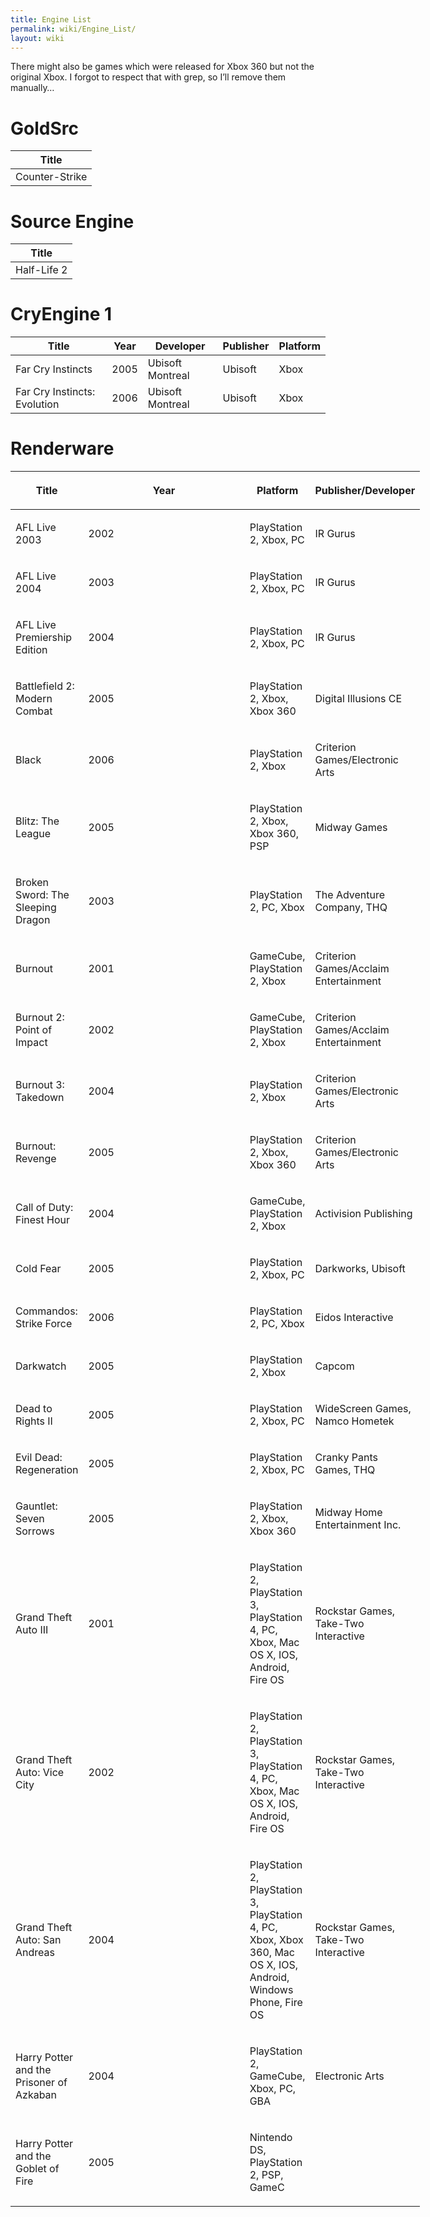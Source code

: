 ```yaml
---
title: Engine List
permalink: wiki/Engine_List/
layout: wiki
---
```


There might also be games which were released for Xbox 360 but not the
original Xbox. I forgot to respect that with grep, so I’ll remove them
manually…

GoldSrc
=======

| Title          |
|----------------|
| Counter-Strike |

Source Engine
=============

| Title       |
|-------------|
| Half-Life 2 |

CryEngine 1
===========

| Title                        | Year | Developer        | Publisher | Platform |
|------------------------------|------|------------------|-----------|----------|
| Far Cry Instincts            | 2005 | Ubisoft Montreal | Ubisoft   | Xbox     |
| Far Cry Instincts: Evolution | 2006 | Ubisoft Montreal | Ubisoft   | Xbox     |

Renderware
==========

<table style="width:130%;">
<colgroup>
<col width="10%" />
<col width="80%" />
<col width="13%" />
<col width="27%" />
</colgroup>
<thead>
<tr class="header">
<th><p>Title</p></th>
<th><p>Year</p></th>
<th><p>Platform</p></th>
<th><p>Publisher/Developer</p></th>
</tr>
</thead>
<tbody>
<tr class="odd">
<td><p>AFL Live 2003</p></td>
<td><p>2002</p></td>
<td><p>PlayStation 2, Xbox, PC</p></td>
<td><p>IR Gurus</p></td>
</tr>
<tr class="even">
<td><p>AFL Live 2004</p></td>
<td><p>2003</p></td>
<td><p>PlayStation 2, Xbox, PC</p></td>
<td><p>IR Gurus</p></td>
</tr>
<tr class="odd">
<td><p>AFL Live Premiership Edition</p></td>
<td><p>2004</p></td>
<td><p>PlayStation 2, Xbox, PC</p></td>
<td><p>IR Gurus</p></td>
</tr>
<tr class="even">
<td><p>Battlefield 2: Modern Combat</p></td>
<td><p>2005</p></td>
<td><p>PlayStation 2, Xbox, Xbox 360</p></td>
<td><p>Digital Illusions CE</p></td>
</tr>
<tr class="odd">
<td><p>Black</p></td>
<td><p>2006</p></td>
<td><p>PlayStation 2, Xbox</p></td>
<td><p>Criterion Games/Electronic Arts</p></td>
</tr>
<tr class="even">
<td><p>Blitz: The League</p></td>
<td><p>2005</p></td>
<td><p>PlayStation 2, Xbox, Xbox 360, PSP</p></td>
<td><p>Midway Games</p></td>
</tr>
<tr class="odd">
<td><p>Broken Sword: The Sleeping Dragon</p></td>
<td><p>2003</p></td>
<td><p>PlayStation 2, PC, Xbox</p></td>
<td><p>The Adventure Company, THQ</p></td>
</tr>
<tr class="even">
<td><p>Burnout</p></td>
<td><p>2001</p></td>
<td><p>GameCube, PlayStation 2, Xbox</p></td>
<td><p>Criterion Games/Acclaim Entertainment</p></td>
</tr>
<tr class="odd">
<td><p>Burnout 2: Point of Impact</p></td>
<td><p>2002</p></td>
<td><p>GameCube, PlayStation 2, Xbox</p></td>
<td><p>Criterion Games/Acclaim Entertainment</p></td>
</tr>
<tr class="even">
<td><p>Burnout 3: Takedown</p></td>
<td><p>2004</p></td>
<td><p>PlayStation 2, Xbox</p></td>
<td><p>Criterion Games/Electronic Arts</p></td>
</tr>
<tr class="odd">
<td><p>Burnout: Revenge</p></td>
<td><p>2005</p></td>
<td><p>PlayStation 2, Xbox, Xbox 360</p></td>
<td><p>Criterion Games/Electronic Arts</p></td>
</tr>
<tr class="even">
<td><p>Call of Duty: Finest Hour</p></td>
<td><p>2004</p></td>
<td><p>GameCube, PlayStation 2, Xbox</p></td>
<td><p>Activision Publishing</p></td>
</tr>
<tr class="odd">
<td><p>Cold Fear</p></td>
<td><p>2005</p></td>
<td><p>PlayStation 2, Xbox, PC</p></td>
<td><p>Darkworks, Ubisoft</p></td>
</tr>
<tr class="even">
<td><p>Commandos: Strike Force</p></td>
<td><p>2006</p></td>
<td><p>PlayStation 2, PC, Xbox</p></td>
<td><p>Eidos Interactive</p></td>
</tr>
<tr class="odd">
<td><p>Darkwatch</p></td>
<td><p>2005</p></td>
<td><p>PlayStation 2, Xbox</p></td>
<td><p>Capcom</p></td>
</tr>
<tr class="even">
<td><p>Dead to Rights II</p></td>
<td><p>2005</p></td>
<td><p>PlayStation 2, Xbox, PC</p></td>
<td><p>WideScreen Games, Namco Hometek</p></td>
</tr>
<tr class="odd">
<td><p>Evil Dead: Regeneration</p></td>
<td><p>2005</p></td>
<td><p>PlayStation 2, Xbox, PC</p></td>
<td><p>Cranky Pants Games, THQ</p></td>
</tr>
<tr class="even">
<td><p>Gauntlet: Seven Sorrows</p></td>
<td><p>2005</p></td>
<td><p>PlayStation 2, Xbox, Xbox 360</p></td>
<td><p>Midway Home Entertainment Inc.</p></td>
</tr>
<tr class="odd">
<td><p>Grand Theft Auto III</p></td>
<td><p>2001</p></td>
<td><p>PlayStation 2, PlayStation 3, PlayStation 4, PC, Xbox, Mac OS X, IOS, Android, Fire OS</p></td>
<td><p>Rockstar Games, Take-Two Interactive</p></td>
</tr>
<tr class="even">
<td><p>Grand Theft Auto: Vice City</p></td>
<td><p>2002</p></td>
<td><p>PlayStation 2, PlayStation 3, PlayStation 4, PC, Xbox, Mac OS X, IOS, Android, Fire OS</p></td>
<td><p>Rockstar Games, Take-Two Interactive</p></td>
</tr>
<tr class="odd">
<td><p>Grand Theft Auto: San Andreas</p></td>
<td><p>2004</p></td>
<td><p>PlayStation 2, PlayStation 3, PlayStation 4, PC, Xbox, Xbox 360, Mac OS X, IOS, Android, Windows Phone, Fire OS</p></td>
<td><p>Rockstar Games, Take-Two Interactive</p></td>
</tr>
<tr class="even">
<td><p>Harry Potter and the Prisoner of Azkaban</p></td>
<td><p>2004</p></td>
<td><p>PlayStation 2, GameCube, Xbox, PC, GBA</p></td>
<td><p>Electronic Arts</p></td>
</tr>
<tr class="odd">
<td><p>Harry Potter and the Goblet of Fire</p></td>
<td><p>2005</p></td>
<td><p>Nintendo DS, PlayStation 2, PSP, GameC</p></td>
</tr>
</tbody>
</table>


